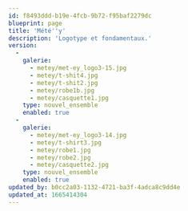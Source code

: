 ```yaml
---
id: f8493ddd-b19e-4fcb-9b72-f95baf2279dc
blueprint: page
title: 'Mété''y'
description: 'Logotype et fondamentaux.'
version:
  -
    galerie:
      - metey/met-ey_logo3-15.jpg
      - metey/t-shit4.jpg
      - metey/t-shit2.jpg
      - metey/robe1b.jpg
      - metey/casquette1.jpg
    type: nouvel_ensemble
    enabled: true
  -
    galerie:
      - metey/met-ey_logo3-14.jpg
      - metey/t-shirt3.jpg
      - metey/robe1.jpg
      - metey/robe2.jpg
      - metey/casquette2.jpg
    type: nouvel_ensemble
    enabled: true
updated_by: b0cc2a03-1132-4721-ba3f-4adca8c9dd4e
updated_at: 1665414304
---
```

